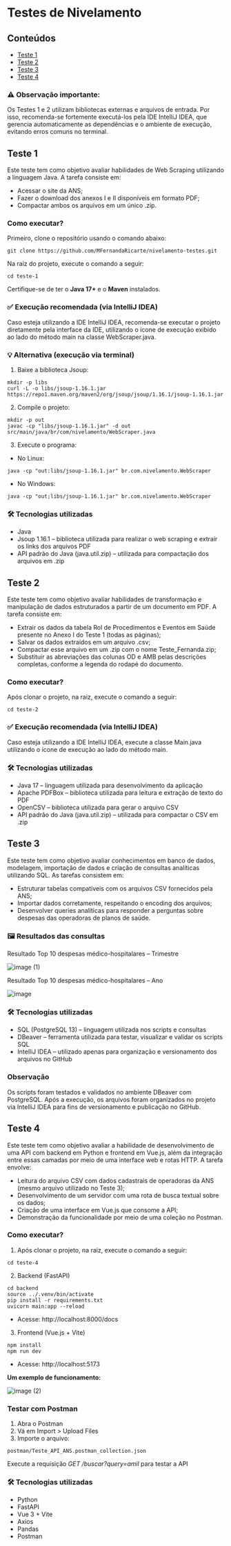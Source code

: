 # Testes de Nivelamento

## Conteúdos
- [Teste 1](#teste-1)
- [Teste 2](#teste-2)
- [Teste 3](#teste-3)
- [Teste 4](#teste-4)

### ⚠️ Observação importante:
Os Testes 1 e 2 utilizam bibliotecas externas e arquivos de entrada. Por isso, recomenda-se fortemente executá-los pela IDE IntelliJ IDEA, que gerencia automaticamente as dependências e o ambiente de execução, evitando erros comuns no terminal.

## Teste 1
Este teste tem como objetivo avaliar habilidades de Web Scraping utilizando a linguagem Java. A tarefa consiste em:
- Acessar o site da ANS;
- Fazer o download dos anexos I e II disponíveis em formato PDF;
- Compactar ambos os arquivos em um único .zip.

### Como executar?
Primeiro, clone o repositório usando o comando abaixo:
```
git clone https://github.com/MFernandaRicarte/nivelamento-testes.git
```
Na raiz do projeto, execute o comando a seguir:
```
cd teste-1
```
Certifique-se de ter o **Java 17+** e o **Maven** instalados.

### ✅ Execução recomendada (via IntelliJ IDEA)

Caso esteja utilizando a IDE IntelliJ IDEA, recomenda-se executar o projeto diretamente pela interface da IDE, utilizando o ícone de execução exibido ao lado do método main na classe WebScraper.java.

### 💡 Alternativa (execução via terminal)
1. Baixe a biblioteca Jsoup:
```
mkdir -p libs
curl -L -o libs/jsoup-1.16.1.jar https://repo1.maven.org/maven2/org/jsoup/jsoup/1.16.1/jsoup-1.16.1.jar
```
2. Compile o projeto:
```
mkdir -p out
javac -cp "libs/jsoup-1.16.1.jar" -d out src/main/java/br/com/nivelamento/WebScraper.java
```
3. Execute o programa:

-  No Linux:
```
java -cp "out:libs/jsoup-1.16.1.jar" br.com.nivelamento.WebScraper
```
-  No Windows:
```
java -cp "out;libs/jsoup-1.16.1.jar" br.com.nivelamento.WebScraper
```
### 🛠️ Tecnologias utilizadas
- Java
- Jsoup 1.16.1 – biblioteca utilizada para realizar o web scraping e extrair os links dos arquivos PDF
- API padrão do Java (java.util.zip) – utilizada para compactação dos arquivos em .zip

## Teste 2
Este teste tem como objetivo avaliar habilidades de transformação e manipulação de dados estruturados a partir de um documento em PDF. A tarefa consiste em:
- Extrair os dados da tabela Rol de Procedimentos e Eventos em Saúde presente no Anexo I do Teste 1 (todas as páginas);
- Salvar os dados extraídos em um arquivo .csv;
- Compactar esse arquivo em um .zip com o nome Teste_Fernanda.zip;
- Substituir as abreviações das colunas OD e AMB pelas descrições completas, conforme a legenda do rodapé do documento.

### Como executar?
Após clonar o projeto, na raiz, execute o comando a seguir:
```
cd teste-2
```
### ✅ Execução recomendada (via IntelliJ IDEA)
Caso esteja utilizando a IDE IntelliJ IDEA, execute a classe Main.java utilizando o ícone de execução ao lado do método main.

### 🛠️ Tecnologias utilizadas
- Java 17 – linguagem utilizada para desenvolvimento da aplicação
- Apache PDFBox – biblioteca utilizada para leitura e extração de texto do PDF
- OpenCSV – biblioteca utilizada para gerar o arquivo CSV
- API padrão do Java (java.util.zip) – utilizada para compactar o CSV em .zip

## Teste 3
Este teste tem como objetivo avaliar conhecimentos em banco de dados, modelagem, importação de dados e criação de consultas analíticas utilizando SQL. As tarefas consistem em:
- Estruturar tabelas compatíveis com os arquivos CSV fornecidos pela ANS;
- Importar dados corretamente, respeitando o encoding dos arquivos;
- Desenvolver queries analíticas para responder a perguntas sobre despesas das operadoras de planos de saúde.

### 🖼️ Resultados das consultas
Resultado Top 10 despesas médico-hospitalares – Trimestre

![image (1)](https://github.com/user-attachments/assets/56a1bafb-5e61-46be-8ecb-460e4db6961f)

Resultado Top 10 despesas médico-hospitalares – Ano

![image](https://github.com/user-attachments/assets/7c7b6064-85c2-495d-8810-bce81b3c8459)


### 🛠️ Tecnologias utilizadas
- SQL (PostgreSQL 13) – linguagem utilizada nos scripts e consultas
- DBeaver – ferramenta utilizada para testar, visualizar e validar os scripts SQL
- IntelliJ IDEA – utilizado apenas para organização e versionamento dos arquivos no GitHub

### Observação
Os scripts foram testados e validados no ambiente DBeaver com PostgreSQL.
Após a execução, os arquivos foram organizados no projeto via IntelliJ IDEA para fins de versionamento e publicação no GitHub.

## Teste 4
Este teste tem como objetivo avaliar a habilidade de desenvolvimento de uma API com backend em Python e frontend em Vue.js, além da integração entre essas camadas por meio de uma interface web e rotas HTTP. A tarefa envolve:
- Leitura do arquivo CSV com dados cadastrais de operadoras da ANS (mesmo arquivo utilizado no Teste 3);
- Desenvolvimento de um servidor com uma rota de busca textual sobre os dados;
- Criação de uma interface em Vue.js que consome a API;
- Demonstração da funcionalidade por meio de uma coleção no Postman.

### Como executar?
1. Após clonar o projeto, na raiz, execute o comando a seguir:
```
cd teste-4
```
2. Backend (FastAPI)
```
cd backend
source ../.venv/bin/activate
pip install -r requirements.txt
uvicorn main:app --reload
```
- Acesse: http://localhost:8000/docs
3. Frontend (Vue.js + Vite)
```cd frontend
npm install
npm run dev
```
- Acesse: http://localhost:5173

**Um exemplo de funcionamento:**

![image (2)](https://github.com/user-attachments/assets/a18aedf1-6eeb-49ce-8d2e-58363ea5002d)

### Testar com Postman
1. Abra o Postman
2. Vá em Import > Upload Files
3. Importe o arquivo:
```
postman/Teste_API_ANS.postman_collection.json
```
Execute a requisição *GET /buscar?query=amil* para testar a API
### 🛠️ Tecnologias utilizadas
- Python
- FastAPI
- Vue 3 + Vite
- Axios
- Pandas
- Postman

